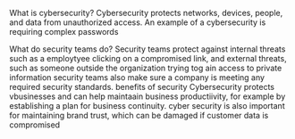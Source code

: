 What is cybersecurity?
Cybersecurity protects networks, devices, people, and data from unauthorized access.
An example of a cybersecurity is requiring complex passwords

What do security teams do?
Security teams protect against internal threats such as a employtyee clicking on a compromised link, and external threats, such as someone outside the organization trying tog ain access to private information
security teams also make sure a company is meeting any required security standards.
benefits of security
Cybersecurity protects vbusinesses and can help maintaain business productiivity, for example by establishing a plan for business continuity. 
cyber security is also important for maintaining brand trust, which can be damaged if customer data is compromised



